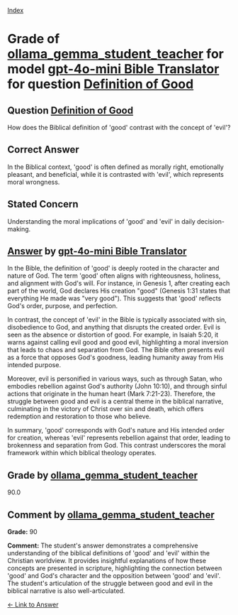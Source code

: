 
[Index](../../../../index.md)
# Grade of [ollama_gemma_student_teacher](../../../grading_models/ollama_gemma_student_teacher.md) for model [gpt-4o-mini Bible Translator](../../../answering_models/gpt-4o-mini_Bible_Translator.md) for question [Definition of Good](../../../questions/Definition_of_Good.md)

## Question [Definition of Good](../../../questions/Definition_of_Good.md)
How does the Biblical definition of 'good' contrast with the concept of 'evil'?

## Correct Answer
In the Biblical context, 'good' is often defined as morally right, emotionally pleasant, and beneficial, while it is contrasted with 'evil', which represents moral wrongness.

## Stated Concern
Understanding the moral implications of 'good' and 'evil' in daily decision-making.

## [Answer](../Definition_of_Good.md) by [gpt-4o-mini Bible Translator](../../../answering_models/gpt-4o-mini_Bible_Translator.md)
In the Bible, the definition of 'good' is deeply rooted in the character and nature of God. The term 'good' often aligns with righteousness, holiness, and alignment with God's will. For instance, in Genesis 1, after creating each part of the world, God declares His creation "good" (Genesis 1:31 states that everything He made was "very good"). This suggests that 'good' reflects God's order, purpose, and perfection.

In contrast, the concept of 'evil' in the Bible is typically associated with sin, disobedience to God, and anything that disrupts the created order. Evil is seen as the absence or distortion of good. For example, in Isaiah 5:20, it warns against calling evil good and good evil, highlighting a moral inversion that leads to chaos and separation from God. The Bible often presents evil as a force that opposes God's goodness, leading humanity away from His intended purpose.

Moreover, evil is personified in various ways, such as through Satan, who embodies rebellion against God's authority (John 10:10), and through sinful actions that originate in the human heart (Mark 7:21-23). Therefore, the struggle between good and evil is a central theme in the biblical narrative, culminating in the victory of Christ over sin and death, which offers redemption and restoration to those who believe.

In summary, 'good' corresponds with God's nature and His intended order for creation, whereas 'evil' represents rebellion against that order, leading to brokenness and separation from God. This contrast underscores the moral framework within which biblical theology operates.

## Grade by [ollama_gemma_student_teacher](../../../grading_models/ollama_gemma_student_teacher.md)
90.0

## Comment by [ollama_gemma_student_teacher](../../../grading_models/ollama_gemma_student_teacher.md)
**Grade:** 90

**Comment:** The student's answer demonstrates a comprehensive understanding of the biblical definitions of 'good' and 'evil' within the Christian worldview. It provides insightful explanations of how these concepts are presented in scripture, highlighting the connection between 'good' and God's character and the opposition between 'good' and 'evil'. The student's articulation of the struggle between good and evil in the biblical narrative is also well-articulated.

[&lt;- Link to Answer](../Definition_of_Good.md)

